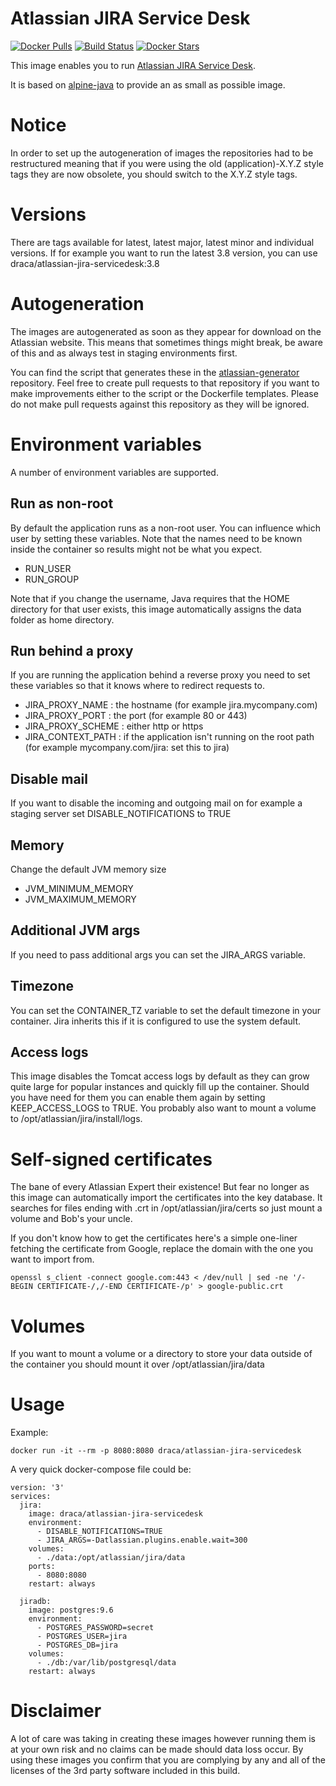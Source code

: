 # Atlassian JIRA Service Desk

[![Docker Pulls](https://img.shields.io/docker/pulls/draca/atlassian-jira-servicedesk.svg)](https://hub.docker.com/r/draca/atlassian-jira-servicedesk/)
[![Build Status](https://img.shields.io/docker/build/draca/atlassian-jira-servicedesk.svg)](https://hub.docker.com/r/draca/atlassian-jira-servicedesk/builds/)
[![Docker Stars](https://img.shields.io/docker/stars/draca/atlassian-jira-servicedesk.svg)](https://hub.docker.com/r/draca/atlassian-jira-servicedesk/)

This image enables you to run [Atlassian JIRA Service Desk](https://www.atlassian.com/software/jira/service-desk).

It is based on [alpine-java](https://hub.docker.com/r/anapsix/alpine-java/) to provide an as small as possible image.

# Notice

In order to set up the autogeneration of images the repositories had to be restructured meaning that if you were using the old (application)-X.Y.Z style tags they are now obsolete, you should switch to the X.Y.Z style tags.

# Versions

There are tags available for latest, latest major, latest minor and individual versions. If for example you want to run the latest 3.8 version, you can use draca/atlassian-jira-servicedesk:3.8

# Autogeneration

The images are autogenerated as soon as they appear for download on the Atlassian website. This means that sometimes things might break, be aware of this and as always test in staging environments first.

You can find the script that generates these in the [atlassian-generator](https://github.com/draca-be/atlassian-generator) repository. Feel free to create pull requests to that repository if you want to make improvements either to the script or the Dockerfile templates. Please do not make pull requests against this repository as they will be ignored.

# Environment variables

A number of environment variables are supported.

## Run as non-root

By default the application runs as a non-root user. You can influence which user by setting these variables. Note that the names need to be known inside the container so results might not be what you expect.

* RUN_USER
* RUN_GROUP

Note that if you change the username, Java requires that the HOME directory for that user exists, this image automatically assigns the data folder as home directory.

## Run behind a proxy

If you are running the application behind a reverse proxy you need to set these variables so that it knows where to redirect requests to.

* JIRA_PROXY_NAME : the hostname (for example jira.mycompany.com)
* JIRA_PROXY_PORT : the port (for example 80 or 443)
* JIRA_PROXY_SCHEME : either http or https
* JIRA_CONTEXT_PATH : if the application isn't running on the root path (for example mycompany.com/jira: set this to jira)

## Disable mail

If you want to disable the incoming and outgoing mail on for example a staging server set DISABLE_NOTIFICATIONS to TRUE

## Memory

Change the default JVM memory size

* JVM_MINIMUM_MEMORY
* JVM_MAXIMUM_MEMORY

## Additional JVM args

If you need to pass additional args you can set the JIRA_ARGS variable.

## Timezone

You can set the CONTAINER_TZ variable to set the default timezone in your container. Jira inherits this if it is configured to use the system default.

## Access logs

This image disables the Tomcat access logs by default as they can grow quite large for popular instances and quickly fill up the container. Should you have need for them you can enable them again by setting KEEP_ACCESS_LOGS to TRUE. You probably also want to mount a volume to /opt/atlassian/jira/install/logs.

# Self-signed certificates

The bane of every Atlassian Expert their existence! But fear no longer as this image can automatically import the certificates into the key database. It searches for files ending with .crt in /opt/atlassian/jira/certs so just mount a volume and Bob's your uncle.

If you don't know how to get the certificates here's a simple one-liner fetching the certificate from Google, replace the domain with the one you want to import from.

```
openssl s_client -connect google.com:443 < /dev/null | sed -ne '/-BEGIN CERTIFICATE-/,/-END CERTIFICATE-/p' > google-public.crt
```

# Volumes

If you want to mount a volume or a directory to store your data outside of the container you should mount it over /opt/atlassian/jira/data

# Usage

Example:

    docker run -it --rm -p 8080:8080 draca/atlassian-jira-servicedesk

A very quick docker-compose file could be:

```
version: '3'
services:
  jira:
    image: draca/atlassian-jira-servicedesk
    environment:
      - DISABLE_NOTIFICATIONS=TRUE
      - JIRA_ARGS=-Datlassian.plugins.enable.wait=300
    volumes:
      - ./data:/opt/atlassian/jira/data
    ports:
      - 8080:8080
    restart: always

  jiradb:
    image: postgres:9.6
    environment:
      - POSTGRES_PASSWORD=secret
      - POSTGRES_USER=jira
      - POSTGRES_DB=jira
    volumes:
      - ./db:/var/lib/postgresql/data
    restart: always
```

# Disclaimer

A lot of care was taking in creating these images however running them is at your own risk and no claims can be made should data loss occur. By using these images you confirm that you are complying by any and all of the licenses of the 3rd party software included in this build.